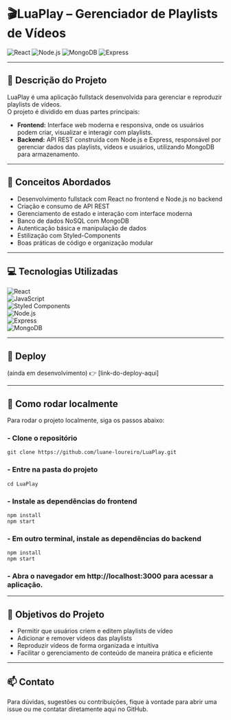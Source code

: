 # 🎬LuaPlay – Gerenciador de Playlists de Vídeos 
![React](https://img.shields.io/badge/React-20232A?logo=react&logoColor=61DAFB) ![Node.js](https://img.shields.io/badge/Node.js-339933?logo=node.js&logoColor=white) ![MongoDB](https://img.shields.io/badge/MongoDB-47A248?logo=mongodb&logoColor=white) ![Express](https://img.shields.io/badge/Express-000000?logo=express&logoColor=white)

---

## 📑 Descrição do Projeto

LuaPlay é uma aplicação fullstack desenvolvida para gerenciar e reproduzir playlists de vídeos.  
O projeto é dividido em duas partes principais:  
- **Frontend:** Interface web moderna e responsiva, onde os usuários podem criar, visualizar e interagir com playlists.  
- **Backend:** API REST construída com Node.js e Express, responsável por gerenciar dados das playlists, vídeos e usuários, utilizando MongoDB para armazenamento.

---

## 🧮 Conceitos Abordados

- Desenvolvimento fullstack com React no frontend e Node.js no backend  
- Criação e consumo de API REST  
- Gerenciamento de estado e interação com interface moderna  
- Banco de dados NoSQL com MongoDB  
- Autenticação básica e manipulação de dados  
- Estilização com Styled-Components  
- Boas práticas de código e organização modular  

---

## 💻 Tecnologias Utilizadas

![React](https://img.shields.io/badge/React-20232A?logo=react&logoColor=61DAFB)  
![JavaScript](https://img.shields.io/badge/JavaScript-F7DF1E?logo=javascript&logoColor=black)  
![Styled Components](https://img.shields.io/badge/Styled--Components-DB7093?logo=styled-components&logoColor=white)  
![Node.js](https://img.shields.io/badge/Node.js-339933?logo=node.js&logoColor=white)  
![Express](https://img.shields.io/badge/Express-000000?logo=express&logoColor=white)  
![MongoDB](https://img.shields.io/badge/MongoDB-47A248?logo=mongodb&logoColor=white)

---

## 🚀 Deploy 
(ainda em desenvolvimento)
👉 [link-do-deploy-aqui]

---

## 📂 Como rodar localmente

Para rodar o projeto localmente, siga os passos abaixo:

### - Clone o repositório
```
git clone https://github.com/luane-loureiro/LuaPlay.git
```

### - Entre na pasta do projeto
```
cd LuaPlay
```

### - Instale as dependências do frontend

```cd frontend
npm install
npm start
```

### - Em outro terminal, instale as dependências do backend
```cd ../backend
npm install
npm start
```

### - Abra o navegador em http://localhost:3000 para acessar a aplicação.

---
## 🎯 Objetivos do Projeto
- Permitir que usuários criem e editem playlists de vídeo
- Adicionar e remover vídeos das playlists
- Reproduzir vídeos de forma organizada e intuitiva
- Facilitar o gerenciamento de conteúdo de maneira prática e eficiente

---

## 📫 Contato
Para dúvidas, sugestões ou contribuições, fique à vontade para abrir uma issue ou me contatar diretamente aqui no GitHub.

